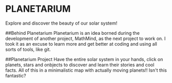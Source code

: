 # PLANETARIUM
Explore and discover the beauty of our solar system!

##Behind Planetarium
Planetarium is an idea borned during the development of another project, MathMind, as the next project to work on.
I took it as an excuse to learn more and get better at coding and using all sorts of tools, like git.

##Planetarium Project
Have the entire solar system in your hands, click on planets, stars and onbjects to discover and learn their stories and cool facts.
All of this in a minimalistic map with actually moving planets!!
Isn't this fantastic?
